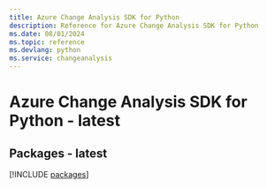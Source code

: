 ```yaml
---
title: Azure Change Analysis SDK for Python
description: Reference for Azure Change Analysis SDK for Python
ms.date: 08/01/2024
ms.topic: reference
ms.devlang: python
ms.service: changeanalysis
---
```

# Azure Change Analysis SDK for Python - latest
## Packages - latest
[!INCLUDE [packages](change-analysis-index.md)]